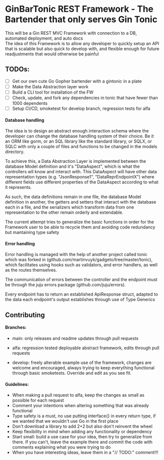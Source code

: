 # GinBarTonic REST Framework - The Bartender that only serves Gin Tonic

This will be a Gin REST MVC Framework with connection to a DB, automated deployment, and auto docs<br />
The idea of this Framework is to allow any developer to quickly setup an API that is scalable but also quick to develop with, and flexible enough for future readjustments that would otherwise be painful

## TODOs:

<!-- - [ ] Stuff -->

- [ ] Get our own cute Go Gopher bartender with a gintonic in a plate
- [ ] Make the Data Abstraction layer work
- [ ] Build a CLI tool for installation of the FW
- [ ] Check, update, and fork any dependencies in tonic that have fewer than 1000 dependents
- [ ] Setup CI/CD, smoketest for develop branch, regression tests for alfa

#### Database handling

The idea is to design an abstract enough interaction schema where the developer can change the database handling system of their choice. Be it an ORM like gorm, or an SQL library like the standard library, or SQLX, or SQLC with only a couple of files and functions to be changed in the models directory.

To achieve this, a Data Abstraction Layer is implemented between the database Model definition and it's "DataAspect", which is what the controllers wll know and interact with. This DataAspect will have other data representation types (e.g. "JsonResponse1", "DataReprEndpointX") where different fields use different properties of the DataAspect according to what it represents.

As such, the data definitions remain in one file, the database Model definition in another, the getters and setters that interact with the database each in a file, and the serializers which transform data from one representation to the other remain orderly and extendable.

The current attempt tries to generalize the basic functions in order for the Framework user to be able to recycle them and avoiding code redundancy but mantaining type safety

#### Error handling

Error handling is managed with the help of another project called tonic which was forked in (github.com/martinvuyk/gadgeto/tree/master/tonic), which facilitates using hooks such as validators, and error handlers, as well as the routes themselves.

The communication of errors between the controller and the endpoint must be through the juju errors package (github.com/juju/errors).

Every endpoint has to return an established ApiResponse struct, adapted to the data each endpoint's output establishes through use of Type Generics

## Contributing

#### Branches:
- main: only releases and readme updates through pull requests

- alfa: regression tested deployable abstract framework, edits through pull requests

- develop: freely alterable example use of the framework, changes are welcome and encouraged, always trying to keep everything functional through basic smoketests. Override and edit as you see fit.

#### Guidelines:
- When making a pull request to alfa, keep the changes as small as possible for each request
- Comment your intentions when altering something that was already functional
- Type safety is a must, no use putting interface{} in every return type, if we wanted that we wouldn't use Go in the first place
- Don't download a library to add 2+2 but also don't reinvent the wheel
- Keep flexibility in mind when adding any functionality or dependency
- Start small: build a use case for your idea, then try to generalize from there. If you can't, leave the example there and commit the code with comments explaining what you were trying to do
- When you have interesting ideas, leave them in a "// TODO:" comment!!!